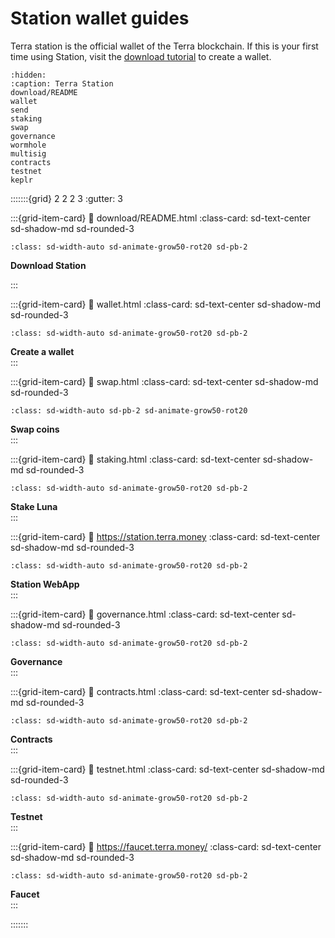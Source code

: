 # Station wallet guides

Terra station is the official wallet of the Terra blockchain. If this is your first time using Station, visit the [download tutorial](download/README.md) to create a wallet.

```{toctree}
:hidden:
:caption: Terra Station
download/README
wallet
send
staking
swap
governance
wormhole
multisig
contracts
testnet
keplr
```

:::::::{grid} 2 2 2 3
:gutter: 3

:::{grid-item-card}
:link: download/README.html
:class-card: sd-text-center sd-shadow-md sd-rounded-3
```{image} /img/wallets_station.png
:class: sd-width-auto sd-animate-grow50-rot20 sd-pb-2
```
**Download Station**  

:::

:::{grid-item-card}
:link: wallet.html
:class-card: sd-text-center sd-shadow-md sd-rounded-3
```{image} /img/StationWallet.svg
:class: sd-width-auto sd-animate-grow50-rot20 sd-pb-2
```
**Create a wallet**  
:::

:::{grid-item-card}
:link: swap.html
:class-card: sd-text-center sd-shadow-md sd-rounded-3
```{image} /img/Swap_ver1.svg
:class: sd-width-auto sd-pb-2 sd-animate-grow50-rot20
```
**Swap coins**  
:::

:::{grid-item-card}
:link: staking.html
:class-card: sd-text-center sd-shadow-md sd-rounded-3
```{image} /img/Staking.svg
:class: sd-width-auto sd-animate-grow50-rot20 sd-pb-2
```
**Stake Luna**  
:::

:::{grid-item-card}
:link: https://station.terra.money
:class-card: sd-text-center sd-shadow-md sd-rounded-3
```{image} /img/Terrad.svg
:class: sd-width-auto sd-animate-grow50-rot20 sd-pb-2
```
**Station WebApp**  
:::

:::{grid-item-card}
:link: governance.html
:class-card: sd-text-center sd-shadow-md sd-rounded-3
```{image} /img/Governance.svg
:class: sd-width-auto sd-animate-grow50-rot20 sd-pb-2
```
**Governance**  
:::

:::{grid-item-card}
:link: contracts.html
:class-card: sd-text-center sd-shadow-md sd-rounded-3
```{image} /img/icon_smartcontract.svg
:class: sd-width-auto sd-animate-grow50-rot20 sd-pb-2
```
**Contracts**  
:::


:::{grid-item-card}
:link: testnet.html
:class-card: sd-text-center sd-shadow-md sd-rounded-3
```{image} /img/icon_node.svg
:class: sd-width-auto sd-animate-grow50-rot20 sd-pb-2
```
**Testnet**  
:::

:::{grid-item-card}
:link: https://faucet.terra.money/
:class-card: sd-text-center sd-shadow-md sd-rounded-3
```{image} /img/Faucet.svg
:class: sd-width-auto sd-animate-grow50-rot20 sd-pb-2
```
**Faucet**  
:::

:::::::
